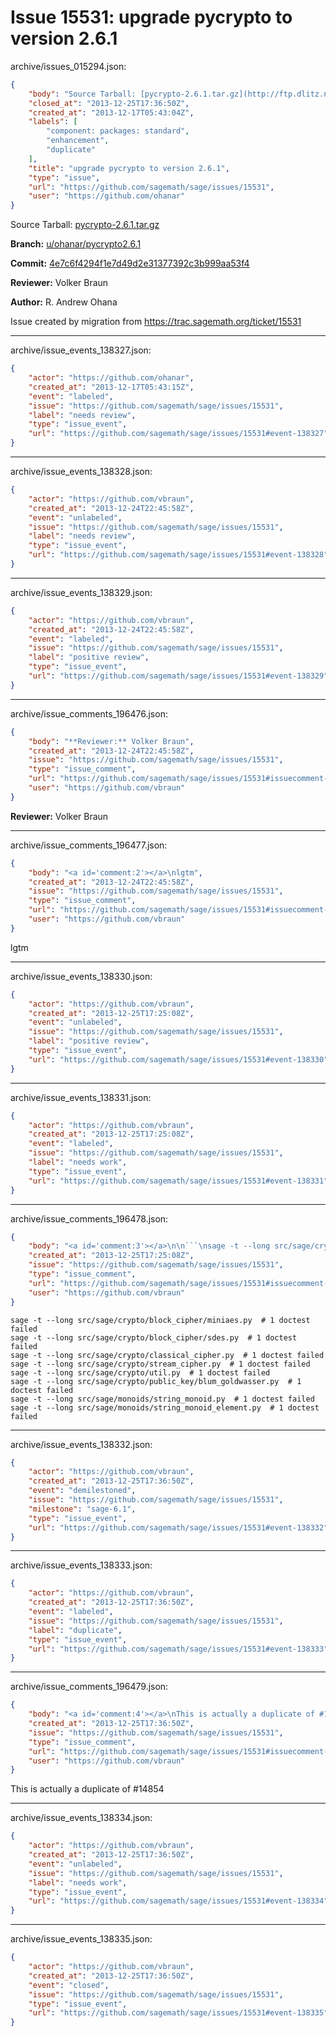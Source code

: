 # Issue 15531: upgrade pycrypto to version 2.6.1

archive/issues_015294.json:
```json
{
    "body": "Source Tarball: [pycrypto-2.6.1.tar.gz](http://ftp.dlitz.net/pub/dlitz/crypto/pycrypto/pycrypto-2.6.1.tar.gz)\n\n**Branch:** [u/ohanar/pycrypto2.6.1](https://github.com/sagemath/sagetrac-mirror/tree/u/ohanar/pycrypto2.6.1)\n\n**Commit:** [4e7c6f4294f1e7d49d2e31377392c3b999aa53f4](https://github.com/sagemath/sagetrac-mirror/commit/4e7c6f4294f1e7d49d2e31377392c3b999aa53f4)\n\n**Reviewer:** Volker Braun\n\n**Author:** R. Andrew Ohana\n\nIssue created by migration from https://trac.sagemath.org/ticket/15531\n\n",
    "closed_at": "2013-12-25T17:36:50Z",
    "created_at": "2013-12-17T05:43:04Z",
    "labels": [
        "component: packages: standard",
        "enhancement",
        "duplicate"
    ],
    "title": "upgrade pycrypto to version 2.6.1",
    "type": "issue",
    "url": "https://github.com/sagemath/sage/issues/15531",
    "user": "https://github.com/ohanar"
}
```
Source Tarball: [pycrypto-2.6.1.tar.gz](http://ftp.dlitz.net/pub/dlitz/crypto/pycrypto/pycrypto-2.6.1.tar.gz)

**Branch:** [u/ohanar/pycrypto2.6.1](https://github.com/sagemath/sagetrac-mirror/tree/u/ohanar/pycrypto2.6.1)

**Commit:** [4e7c6f4294f1e7d49d2e31377392c3b999aa53f4](https://github.com/sagemath/sagetrac-mirror/commit/4e7c6f4294f1e7d49d2e31377392c3b999aa53f4)

**Reviewer:** Volker Braun

**Author:** R. Andrew Ohana

Issue created by migration from https://trac.sagemath.org/ticket/15531





---

archive/issue_events_138327.json:
```json
{
    "actor": "https://github.com/ohanar",
    "created_at": "2013-12-17T05:43:15Z",
    "event": "labeled",
    "issue": "https://github.com/sagemath/sage/issues/15531",
    "label": "needs review",
    "type": "issue_event",
    "url": "https://github.com/sagemath/sage/issues/15531#event-138327"
}
```



---

archive/issue_events_138328.json:
```json
{
    "actor": "https://github.com/vbraun",
    "created_at": "2013-12-24T22:45:58Z",
    "event": "unlabeled",
    "issue": "https://github.com/sagemath/sage/issues/15531",
    "label": "needs review",
    "type": "issue_event",
    "url": "https://github.com/sagemath/sage/issues/15531#event-138328"
}
```



---

archive/issue_events_138329.json:
```json
{
    "actor": "https://github.com/vbraun",
    "created_at": "2013-12-24T22:45:58Z",
    "event": "labeled",
    "issue": "https://github.com/sagemath/sage/issues/15531",
    "label": "positive review",
    "type": "issue_event",
    "url": "https://github.com/sagemath/sage/issues/15531#event-138329"
}
```



---

archive/issue_comments_196476.json:
```json
{
    "body": "**Reviewer:** Volker Braun",
    "created_at": "2013-12-24T22:45:58Z",
    "issue": "https://github.com/sagemath/sage/issues/15531",
    "type": "issue_comment",
    "url": "https://github.com/sagemath/sage/issues/15531#issuecomment-196476",
    "user": "https://github.com/vbraun"
}
```

**Reviewer:** Volker Braun



---

archive/issue_comments_196477.json:
```json
{
    "body": "<a id='comment:2'></a>\nlgtm",
    "created_at": "2013-12-24T22:45:58Z",
    "issue": "https://github.com/sagemath/sage/issues/15531",
    "type": "issue_comment",
    "url": "https://github.com/sagemath/sage/issues/15531#issuecomment-196477",
    "user": "https://github.com/vbraun"
}
```

<a id='comment:2'></a>
lgtm



---

archive/issue_events_138330.json:
```json
{
    "actor": "https://github.com/vbraun",
    "created_at": "2013-12-25T17:25:08Z",
    "event": "unlabeled",
    "issue": "https://github.com/sagemath/sage/issues/15531",
    "label": "positive review",
    "type": "issue_event",
    "url": "https://github.com/sagemath/sage/issues/15531#event-138330"
}
```



---

archive/issue_events_138331.json:
```json
{
    "actor": "https://github.com/vbraun",
    "created_at": "2013-12-25T17:25:08Z",
    "event": "labeled",
    "issue": "https://github.com/sagemath/sage/issues/15531",
    "label": "needs work",
    "type": "issue_event",
    "url": "https://github.com/sagemath/sage/issues/15531#event-138331"
}
```



---

archive/issue_comments_196478.json:
```json
{
    "body": "<a id='comment:3'></a>\n\n```\nsage -t --long src/sage/crypto/block_cipher/miniaes.py  # 1 doctest failed\nsage -t --long src/sage/crypto/block_cipher/sdes.py  # 1 doctest failed\nsage -t --long src/sage/crypto/classical_cipher.py  # 1 doctest failed\nsage -t --long src/sage/crypto/stream_cipher.py  # 1 doctest failed\nsage -t --long src/sage/crypto/util.py  # 1 doctest failed\nsage -t --long src/sage/crypto/public_key/blum_goldwasser.py  # 1 doctest failed\nsage -t --long src/sage/monoids/string_monoid.py  # 1 doctest failed\nsage -t --long src/sage/monoids/string_monoid_element.py  # 1 doctest failed\n```",
    "created_at": "2013-12-25T17:25:08Z",
    "issue": "https://github.com/sagemath/sage/issues/15531",
    "type": "issue_comment",
    "url": "https://github.com/sagemath/sage/issues/15531#issuecomment-196478",
    "user": "https://github.com/vbraun"
}
```

<a id='comment:3'></a>

```
sage -t --long src/sage/crypto/block_cipher/miniaes.py  # 1 doctest failed
sage -t --long src/sage/crypto/block_cipher/sdes.py  # 1 doctest failed
sage -t --long src/sage/crypto/classical_cipher.py  # 1 doctest failed
sage -t --long src/sage/crypto/stream_cipher.py  # 1 doctest failed
sage -t --long src/sage/crypto/util.py  # 1 doctest failed
sage -t --long src/sage/crypto/public_key/blum_goldwasser.py  # 1 doctest failed
sage -t --long src/sage/monoids/string_monoid.py  # 1 doctest failed
sage -t --long src/sage/monoids/string_monoid_element.py  # 1 doctest failed
```



---

archive/issue_events_138332.json:
```json
{
    "actor": "https://github.com/vbraun",
    "created_at": "2013-12-25T17:36:50Z",
    "event": "demilestoned",
    "issue": "https://github.com/sagemath/sage/issues/15531",
    "milestone": "sage-6.1",
    "type": "issue_event",
    "url": "https://github.com/sagemath/sage/issues/15531#event-138332"
}
```



---

archive/issue_events_138333.json:
```json
{
    "actor": "https://github.com/vbraun",
    "created_at": "2013-12-25T17:36:50Z",
    "event": "labeled",
    "issue": "https://github.com/sagemath/sage/issues/15531",
    "label": "duplicate",
    "type": "issue_event",
    "url": "https://github.com/sagemath/sage/issues/15531#event-138333"
}
```



---

archive/issue_comments_196479.json:
```json
{
    "body": "<a id='comment:4'></a>\nThis is actually a duplicate of #14854",
    "created_at": "2013-12-25T17:36:50Z",
    "issue": "https://github.com/sagemath/sage/issues/15531",
    "type": "issue_comment",
    "url": "https://github.com/sagemath/sage/issues/15531#issuecomment-196479",
    "user": "https://github.com/vbraun"
}
```

<a id='comment:4'></a>
This is actually a duplicate of #14854



---

archive/issue_events_138334.json:
```json
{
    "actor": "https://github.com/vbraun",
    "created_at": "2013-12-25T17:36:50Z",
    "event": "unlabeled",
    "issue": "https://github.com/sagemath/sage/issues/15531",
    "label": "needs work",
    "type": "issue_event",
    "url": "https://github.com/sagemath/sage/issues/15531#event-138334"
}
```



---

archive/issue_events_138335.json:
```json
{
    "actor": "https://github.com/vbraun",
    "created_at": "2013-12-25T17:36:50Z",
    "event": "closed",
    "issue": "https://github.com/sagemath/sage/issues/15531",
    "type": "issue_event",
    "url": "https://github.com/sagemath/sage/issues/15531#event-138335"
}
```
